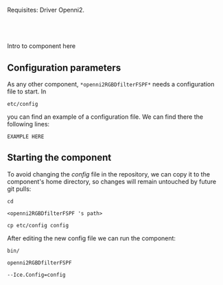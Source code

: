 
Requisites:
Driver Openni2.


```
```
#
``` openni2RGBDfilterFSPF
```
Intro to component here


## Configuration parameters
As any other component,
``` *openni2RGBDfilterFSPF* ```
needs a configuration file to start. In

    etc/config

you can find an example of a configuration file. We can find there the following lines:

    EXAMPLE HERE

    
## Starting the component
To avoid changing the *config* file in the repository, we can copy it to the component's home directory, so changes will remain untouched by future git pulls:

    cd

``` <openni2RGBDfilterFSPF 's path> ```

    cp etc/config config
    
After editing the new config file we can run the component:

    bin/

```openni2RGBDfilterFSPF ```

    --Ice.Config=config

